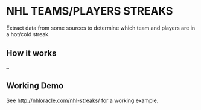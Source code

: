 # NHL TEAMS/PLAYERS STREAKS #

Extract data from some sources to determine which team and players are in a hot/cold streak.

## How it works ##

	…

## Working Demo ##

See http://nhloracle.com/nhl-streaks/ for a working example.